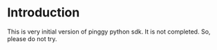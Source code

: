 # Introduction
This is very initial version of pinggy python sdk. It is not completed. So, please do not try.

